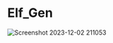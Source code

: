 # Elf_Gen



![Screenshot 2023-12-02 211053](https://github.com/morascliva/Elf_Gen/assets/94843082/b3c300a9-4c95-435c-bb82-aa3cf6097b9a)
